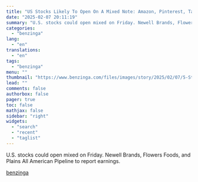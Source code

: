 ```yaml
---
title: "US Stocks Likely To Open On A Mixed Note: Amazon, Pinterest, Take-Two Among Stocks To Watch"
date: "2025-02-07 20:11:19"
summary: "U.S. stocks could open mixed on Friday. Newell Brands, Flowers Foods, and Plains All American Pipeline to report earnings."
categories:
  - "benzinga"
lang:
  - "en"
translations:
  - "en"
tags:
  - "benzinga"
menu: ""
thumbnail: "https://www.benzinga.com/files/images/story/2025/02/07/5-Stocks-To-Watch-Heading-Into-Thursday_0.jpeg"
lead: ""
comments: false
authorbox: false
pager: true
toc: false
mathjax: false
sidebar: "right"
widgets:
  - "search"
  - "recent"
  - "taglist"
---
```


U.S. stocks could open mixed on Friday. Newell Brands, Flowers Foods, and Plains All American Pipeline to report earnings.

[benzinga](https://www.benzinga.com/markets/equities/25/02/43556953/us-stocks-likely-to-open-on-a-mixed-note-amazon-pinterest-take-two-among-stocks-to-watch)

